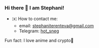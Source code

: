### Hi there 👋 I am Stephani!

- ✉️ How to contact me:
  - email: stephaniterenteva@gmail.com
  - Telegram: [hot_sneg](https://t.me/step_ter)
 
Fun fact: I love anime and crypto💸

